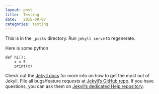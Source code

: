 ```yaml
---
layout: post
title:  Testing
date:   2015-09-07
categories: testing
---
```


This is in the `_posts` directory. Run `jekyll serve` to regenerate.

Here is some python

```python3
def hi():
    x = 5
    print(x)
```

Check out the [Jekyll docs][jekyll] for more info on how to get the most out of Jekyll. File all bugs/feature requests at [Jekyll’s GitHub repo][jekyll-gh]. If you have questions, you can ask them on [Jekyll’s dedicated Help repository][jekyll-help].

[jekyll]:      http://jekyllrb.com
[jekyll-gh]:   https://github.com/jekyll/jekyll
[jekyll-help]: https://github.com/jekyll/jekyll-help
